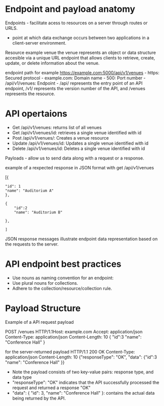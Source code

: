 # Endpoint and payload anatomy

Endpoints - facilitate acess to resources on a server through routes or URLS.
* point at which data exchange occurs between two applications in a client-server environment.

Resource example venue
the venue represents an object or data structure accesible via a unique URL endpoint that allows
clients to retrieve, create, update, or delete information about the venue.

endpoint path for example
https://example.com:5000/api/v1/venues
    - https: Secured protocol
    - example.com: Domain name
    - 500: Port number
    - /api/v1/venues: Endpoint
    - /api/ represents the entry point of an API endpoint, /v1/ represents the version number of the API, and /venues 
    represents the resource.

# API opertaions
* Get /api/v1/venues: returns list of all venues
* Get /api/v1/venues/id: retrieves a single venue identified with id
* Post /api/v1/venues/: Creates a venue resource
* Update /api/v1/venues/id: Updates a single venue identified with id
* Delete /api/v1/venues/id: Deletes a single venue identified with id

Payloads - allow us to send data along with a request or a response.

example of a rexpected response in JSON format with get /api/v1/venues

[{

    "id": 1
    "name": "Auditorium A"
    },

    {
        "id":2
        "name": "Auditorium B"

    },

    ]

JSON response messages illustrate endpoint data representation based on the requests to the server.


# API endpoint best practices

* Use nouns as naming convention for an endpoint:
* Use plural nouns for collections.
* Adhere to the collection/resource/collection rule.


# Payload Structure
Example of a API request payload

POST /venues  HTTP/1.1Host: example.com
Accept: application/json
Content-Type: application/json
Content-Length: 10
{
"id":3
"name": "Conference Hall"
}

for the server-returned payload 
HTTP/1.1 200 OK
Content-Type: application/json
Content-Length: 10
{"responseType": "OK",
"data": {"id":3
"name": "Conference Hall"
}}

* Note the payload consists of two key-value pairs: response type, and data type
* "responseType": "OK" indicates that the API successfully processed the request and returned a response "OK"
* "data": { "id": 3, "name": "Conference Hall" }: contains the actual data being returned by the API.
